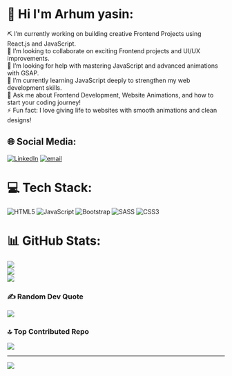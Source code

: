 # 💫 Hi I'm Arhum yasin:
⛏️ I’m currently working on building creative Frontend Projects using React.js and JavaScript.<br>🤝 I’m looking to collaborate on exciting Frontend projects and UI/UX improvements.<br>🙌 I’m looking for help with mastering JavaScript and advanced animations with GSAP.<br>🌱 I’m currently learning JavaScript deeply to strengthen my web development skills.<br>💬 Ask me about Frontend Development, Website Animations, and how to start your coding journey!<br>⚡ Fun fact: I love giving life to websites with smooth animations and clean designs!


## 🌐 Social Media:
[![LinkedIn](https://img.shields.io/badge/LinkedIn-%230077B5.svg?logo=linkedin&logoColor=white)](https://linkedin.com/in/@arhum-yasin) [![email](https://img.shields.io/badge/Email-D14836?logo=gmail&logoColor=white)](mailto:arhumvista@gmail.com) 

# 💻 Tech Stack:
![HTML5](https://img.shields.io/badge/html5-%23E34F26.svg?style=for-the-badge&logo=html5&logoColor=white) ![JavaScript](https://img.shields.io/badge/javascript-%23323330.svg?style=for-the-badge&logo=javascript&logoColor=%23F7DF1E) ![Bootstrap](https://img.shields.io/badge/bootstrap-%238511FA.svg?style=for-the-badge&logo=bootstrap&logoColor=white) ![SASS](https://img.shields.io/badge/SASS-hotpink.svg?style=for-the-badge&logo=SASS&logoColor=white) ![CSS3](https://img.shields.io/badge/css3-%231572B6.svg?style=for-the-badge&logo=css3&logoColor=white)
# 📊 GitHub Stats:
![](https://github-readme-stats.vercel.app/api?username=arhumyasin&theme=dark&hide_border=true&include_all_commits=false&count_private=false)<br/>
![](https://nirzak-streak-stats.vercel.app/?user=arhumyasin&theme=dark&hide_border=true)<br/>
![](https://github-readme-stats.vercel.app/api/top-langs/?username=arhumyasin&theme=dark&hide_border=true&include_all_commits=false&count_private=false&layout=compact)

### ✍️ Random Dev Quote
![](https://quotes-github-readme.vercel.app/api?type=horizontal&theme=radical)

### 🔝 Top Contributed Repo
![](https://github-contributor-stats.vercel.app/api?username=arhumyasin&limit=5&theme=dark&combine_all_yearly_contributions=true)

---
[![](https://visitcount.itsvg.in/api?id=arhumyasin&icon=0&color=0)](https://visitcount.itsvg.in)

<!-- Proudly created with GPRM ( https://gprm.itsvg.in ) -->
